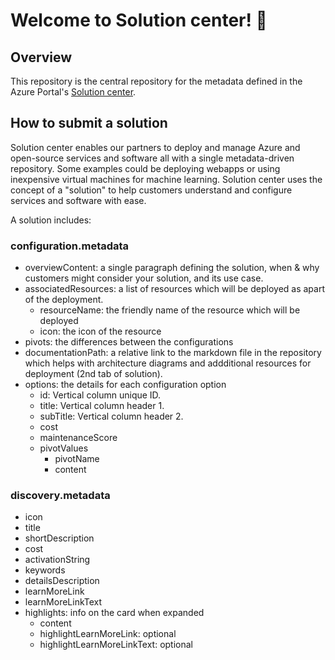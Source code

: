 # Welcome to Solution center! :wave:
      
## Overview

This repository is the central repository for the metadata defined in the Azure Portal's [Solution center](https://aka.ms/solutioncenter/portal).

## How to submit a solution

Solution center enables our partners to deploy and manage Azure and open-source services and software all with a single metadata-driven repository. Some examples could be deploying webapps or using inexpensive virtual machines for machine learning. Solution center uses the concept of a "solution" to help customers understand and configure services and software with ease.

A solution includes:

### configuration.metadata

- overviewContent: a single paragraph defining the solution, when & why customers might consider your solution, and its use case.
- associatedResources: a list of resources which will be deployed as apart of the deployment.
   - resourceName: the friendly name of the resource which will be deployed
   - icon: the icon of the resource
- pivots: the differences between the configurations
- documentationPath: a relative link to the markdown file in the repository which helps with architecture diagrams and addditional resources for deployment (2nd tab of solution).
- options: the details for each configuration option
   - id: Vertical column unique ID.
   - title: Vertical column header 1.
   - subTitle: Vertical column header 2.
   - cost
   - maintenanceScore
   - pivotValues
      - pivotName
      - content

### discovery.metadata

- icon
- title
- shortDescription
- cost
- activationString
- keywords
- detailsDescription
- learnMoreLink
- learnMoreLinkText
- highlights: info on the card when expanded
   - content
   - highlightLearnMoreLink: optional
   - highlightLearnMoreLinkText: optional